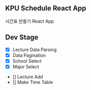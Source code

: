 ## KPU Schedule React App
시간표 만들기 React App

## Dev Stage
* [x] Lecture Data Parsing
* [x] Data Pagination
* [x] School Select
* [x] Major Select
* [] Lecture Add
* [] Make Time Table